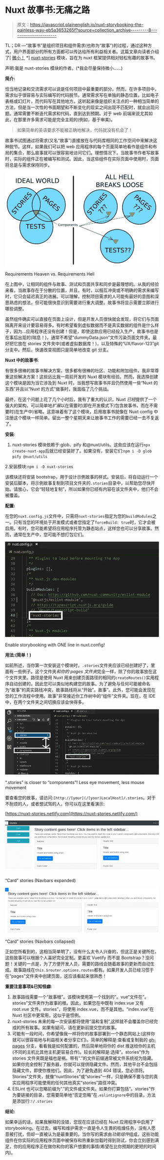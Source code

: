 # Nuxt 故事书:无痛之路

> 原文：<https://javascript.plainenglish.io/nuxt-storybooking-the-painless-way-eb5a3653265f?source=collection_archive---------8----------------------->

TL；DR —“故事书”是组织项目和组件需求(也称为“故事”)的过程，通过这种方式，用户界面部分的所有方面都可以传达给所有利益相关者。这篇文章向读者介绍了[ [微小！](https://bundlephobia.com/result?p=nuxt-stories) *] [nuxt-stories](http://npmjs.com/package/nuxt-stories) 模块，旨在为 nuxt 框架提供相对轻松有趣的故事书。

声明:我是 nuxt-stories 模块的作者。(*我会尽量保持微小……)

**简介:**

恰当地记录和交流需求可以说是任何项目中最重要的部分。然而，在许多项目中，需求似乎很容易与实际编写的代码脱节。通常需求写在单独的静态位置，比如电子表格或幻灯片，而代码写在其他地方。这听起来像是组织关注点的一种相当简单的方法，但是当一次性的书面期望和不断变化的现实之间出现不匹配时，就会出现问题。通常需要不断迭代需求和代码，直到达到预期。对于 web 前端来说尤其如此，在那里许多需求可能是完全主观的(例如，基于审美)。

> 如果简单的英语要求不能被正确地解决，代码就没有机会了！

故事书试图通过将需求(又名“故事”)直接放在与代码库相同的工作空间中来解决这种脱节。这样，如果我们可以把 web 应用程序的每个页面简单地看作是组件和布局的集合，那么故事就可以很容易地访问它们。理想情况下，当故事书作者写故事时，实际的组件正在被编写和测试。因此，当这些组件在实际页面中使用时，页面将总是与需求保持同步。

![](img/2c82fdb4880744599ff708eebac3807f.png)

Requirements Heaven vs. Requirements Hell

在上图中，让相同的组件与故事、测试和页面共享和同步是最理想的。从我的经验来看，当故事存在于分散的位置，并且，有时，以相互冲突或不明确的需求来编写时，它只会延迟真正的进展。可以理解，控制项目需求的人可能有最好的意图和深思熟虑的想法，但可能很快意识到需要进行重大调整。故事书将显示需要立即进行哪些调整。

虽然组件确实可以直接在页面上设计，但是开发人员很快就会发现，将它们与页面隔离开来设计要容易得多。有时希望看到虚拟数据而不是真实数据的组件是什么样子，因为…应用程序还没有创建！但是，即使这款应用已经投入生产，故事书也是在事后出现的(喘息！)，通常不希望“dummyData.json”文件污染页面文件夹。最好把它放在 stories 文件夹中(或者虚拟数据库！)，以及特殊的“UX/flavor-123”git 分支中。然后，快速改变视图只是简单地改变 git 分支。

**Nuxt 中的故事书**:

有很多很棒的故事书解决方案，很多都有很棒的社区、功能和附加组件。我非常尊重这些解决方案！这些远比我一周前开发的 Nuxt 模块有经验。然而，我选择创建这个模块是因为当它涉及到 Nuxt 时，当我想写故事书并且仍然使用一些“Nuxt 的东西”并且以“Nuxt 的方式”做事时，我面临了几个挑战。

最终，在这个问题上花了几个小时后，我有了重大的认识，Nuxt *已经*提供了一个强大的架构，可以简单地*扩展*以在需要时(即在开发模式下)包含故事书，而在不需要时(在生产中)省略。这意味着有了这个模块，启用故事书就像在 Nuxt config 中注册这个模块一样简单。留出一整个星期天来让故事书工作的需要已经一去不复返了。

**安装**:

1.  nuxt-stories 模块依赖于:glob、pify 和@nuxt/utils。这些应该在运行`npx create-nuxt-app`后就已经安装好了。如果没有，安装它们:`npm i -D glob pify @nuxt/utils`

2.安装模块:`npm i -D nuxt-stories`

该模块还将安装 bootstrap，用于设计示例故事的样式。安装后，将自动运行一个安装后脚本，将示例故事复制到项目文件夹的`.stories`目录中，以帮助您尽快开始。请放心，它会“轻轻地复制”，所以如果你已经有内容在该文件夹中，他们不会被覆盖。

**配置:**

在您的`nuxt.config.js`文件中，只需将`nuxt-stories`指定为您的`buildModules`之一。只有当您的环境处于开发模式或者您指定了`forceBuild: true`时，它才会被启用。有时，您可能希望将应用程序托管为静态站点，这样您也可以分享故事。然而，通常在生产中，您可能不想打包它们。

![](img/d24ffd253e51799b5472df70d8ad57d8.png)

Enable storybooking with ONE line in nuxt.config!

**用法:(简单！)**

如前所述，当你第一次安装这个模块时，`.stories`文件夹应该已经创建好了，里面有一些例子。这个文件夹*和你的 pages 文件夹*完全一样，除了你的故事放在这个文件夹里。路径是使用 Nuxt 用来创建页面路径的相同的`createRoutes()`实用程序自动创建的，因此您可以类似地构建您的故事。为了避免与任何可能被命名为“故事”的真实路线冲突，故事路线将从“开始”。故事”。此外，您可能会发现在您的工作流程中使用。故事”非常接近你工作树中的“组件”文件夹。现在，在 IDE 中，在两个文件夹之间切换应该会快得多。

![](img/297693444a2051a175d882553df1fdb6.png)

“.stories” is closer to “components”! Less eye movement, less mouse movement

要查看您的故事，请访问:`[http://[your](/[your)LocalHost]/.stories`。对于不耐烦的人，或者想试驾的人，你可以在这里看演示:

[https://nuxt-stories.netlify.com](https://nuxt-stories.netlify.com/)

![](img/d3188364a3f3b39979fc546bfb7aaba0.png)

“Card” stories (Navbars expanded)

![](img/9412253988e43edc96aff0b54c7e7bf8.png)

“Card” stories (Navbars collapsed)

正如您所看到的，这相当简单明了，没有什么太令人兴奋的，但这正是关键所在。这些故事可以根据个人喜好完全定制。更喜欢 Vuetify 而不是 Bootstrap？没问题！关键的一点是，为了方便开发人员，需要的路线会随着故事的更新而自动生成。故事路线在`this.$router.options.routes`都有。如果开发人员已经习惯于在“pages”文件夹中创建页面，这应该看起来很熟悉！

**重要注意事项&已知怪癖**:

1.  故事路线需要一个“故事根”。该模块使用第一个找到的"。vue“文件在”。stories”文件夹作为故事的根。因此，如果您在中既有 index.vue 又有 root.vue 文件。stories”，将使用 index.vue，而不是其他。“index.vue”在 Nuxt 社区中更常用，这似乎是惯例。
2.  nuxt-stories 未来的每一次安装都将使用“温和复制”,这样就不会覆盖你已经完成的所有故事。如果有疑问，请在更新前提交您的故事。
3.  可能有一段时间，你希望像我一样将你的故事部署到一个静态网站上(这样你就可以很容易地与利益相关者分享它们)。简单的解释是:查看或复制我的 [gh-pages](https://github.com/richardeschloss/nuxt-stories/tree/gh-pages) 分支，看看我是如何配置的，然后简单地将你的 dist 推送给你的主机(不同的主机比其他主机更容易合作)。较长的解释是:选择”。stories”作为 stories 文件夹既是福也是祸。带有“.”的文件前缀通常被文件系统视为隐藏。如果你完全控制了服务器，你就可以提供隐藏文件。然而，其他平台不会包括隐藏文件，即使你推他们。因此，为了避免遇到 404 错误，您必须将。Stories”文件夹，就像“nuxtStories”或“stories”一样，只是确保不要与您的真实应用程序可能使用的任何其他真实“stories”路径冲突。
4.  ESLint 也可以忽略前缀为“.”的文件或文件夹。如果你打算包括”。stories”作为要链接的目录，您需要简单地“否定忽略”在`.eslintignore`中的目录，方法是添加行:`!/.stories`

**结论:**

如果幸运的话，如果我解释的没错，您现在应该已经在 Nuxt 应用程序中启用了 storybooking。在过去，编写和维护需求一直是令人生畏的枯燥任务，没有人愿意被打扰，但却一直被认为是最重要的。当你写的需求由*功能组件*组成，这些功能组件在你实际的应用程序页面中被保存和热重新加载时得到测试，你会立刻感到满足，你的应用程序正在做你和你的客户想要的事情(希望在比你预期的更短的时间内)。